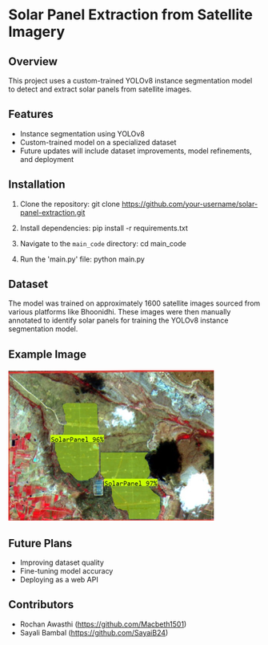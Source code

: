 # Solar Panel Extraction from Satellite Imagery

## Overview
This project uses a custom-trained YOLOv8 instance segmentation model to detect and extract solar panels from satellite images. 

## Features
- Instance segmentation using YOLOv8  
- Custom-trained model on a specialized dataset  
- Future updates will include dataset improvements, model refinements, and deployment  

## Installation
1. Clone the repository:  git clone https://github.com/your-username/solar-panel-extraction.git

2. Install dependencies:  pip install -r requirements.txt

3. Navigate to the `main_code` directory:  cd main_code

4. Run the 'main.py' file: python main.py


## Dataset  
The model was trained on approximately 1600 satellite images sourced from various platforms like Bhoonidhi. These images were then manually annotated to identify solar panels for training the YOLOv8 instance segmentation model.

## Example Image  
![Solar Panel Detection Example](sample.png)

## Future Plans  
- Improving dataset quality  
- Fine-tuning model accuracy  
- Deploying as a web API  

## Contributors  
- Rochan Awasthi (https://github.com/Macbeth1501)  
- Sayali Bambal (https://github.com/SayaiB24)  
